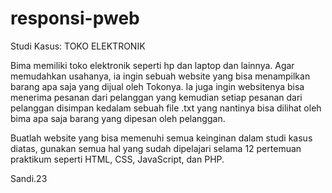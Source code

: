 # responsi-pweb
Studi Kasus: TOKO ELEKTRONIK

Bima memiliki toko elektronik seperti hp dan laptop dan lainnya. Agar memudahkan usahanya, ia ingin sebuah website yang bisa menampilkan barang apa saja yang dijual oleh Tokonya. Ia juga ingin websitenya bisa menerima pesanan dari pelanggan yang kemudian setiap pesanan dari pelanggan disimpan kedalam sebuah file .txt yang nantinya bisa dilihat oleh bima apa saja barang yang dipesan oleh pelanggan.

Buatlah website yang bisa memenuhi semua keinginan dalam studi kasus diatas, gunakan semua hal yang sudah dipelajari selama 12 pertemuan praktikum seperti HTML, CSS, JavaScript, dan PHP.

Sandi.23